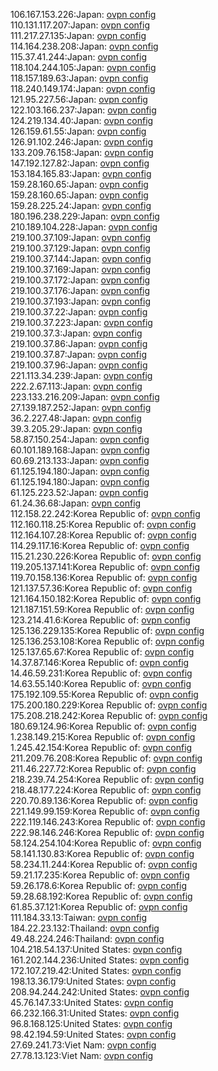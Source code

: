 106.167.153.226:Japan: [ovpn config](vpn/106_167_153_226.ovpn)  
110.131.117.207:Japan: [ovpn config](vpn/110_131_117_207.ovpn)  
111.217.27.135:Japan: [ovpn config](vpn/111_217_27_135.ovpn)  
114.164.238.208:Japan: [ovpn config](vpn/114_164_238_208.ovpn)  
115.37.41.244:Japan: [ovpn config](vpn/115_37_41_244.ovpn)  
118.104.244.105:Japan: [ovpn config](vpn/118_104_244_105.ovpn)  
118.157.189.63:Japan: [ovpn config](vpn/118_157_189_63.ovpn)  
118.240.149.174:Japan: [ovpn config](vpn/118_240_149_174.ovpn)  
121.95.227.56:Japan: [ovpn config](vpn/121_95_227_56.ovpn)  
122.103.166.237:Japan: [ovpn config](vpn/122_103_166_237.ovpn)  
124.219.134.40:Japan: [ovpn config](vpn/124_219_134_40.ovpn)  
126.159.61.55:Japan: [ovpn config](vpn/126_159_61_55.ovpn)  
126.91.102.246:Japan: [ovpn config](vpn/126_91_102_246.ovpn)  
133.209.76.158:Japan: [ovpn config](vpn/133_209_76_158.ovpn)  
147.192.127.82:Japan: [ovpn config](vpn/147_192_127_82.ovpn)  
153.184.165.83:Japan: [ovpn config](vpn/153_184_165_83.ovpn)  
159.28.160.65:Japan: [ovpn config](vpn/159_28_160_65.ovpn)  
159.28.160.65:Japan: [ovpn config](vpn/159_28_160_65.ovpn)  
159.28.225.24:Japan: [ovpn config](vpn/159_28_225_24.ovpn)  
180.196.238.229:Japan: [ovpn config](vpn/180_196_238_229.ovpn)  
210.189.104.228:Japan: [ovpn config](vpn/210_189_104_228.ovpn)  
219.100.37.109:Japan: [ovpn config](vpn/219_100_37_109.ovpn)  
219.100.37.129:Japan: [ovpn config](vpn/219_100_37_129.ovpn)  
219.100.37.144:Japan: [ovpn config](vpn/219_100_37_144.ovpn)  
219.100.37.169:Japan: [ovpn config](vpn/219_100_37_169.ovpn)  
219.100.37.172:Japan: [ovpn config](vpn/219_100_37_172.ovpn)  
219.100.37.176:Japan: [ovpn config](vpn/219_100_37_176.ovpn)  
219.100.37.193:Japan: [ovpn config](vpn/219_100_37_193.ovpn)  
219.100.37.22:Japan: [ovpn config](vpn/219_100_37_22.ovpn)  
219.100.37.223:Japan: [ovpn config](vpn/219_100_37_223.ovpn)  
219.100.37.3:Japan: [ovpn config](vpn/219_100_37_3.ovpn)  
219.100.37.86:Japan: [ovpn config](vpn/219_100_37_86.ovpn)  
219.100.37.87:Japan: [ovpn config](vpn/219_100_37_87.ovpn)  
219.100.37.96:Japan: [ovpn config](vpn/219_100_37_96.ovpn)  
221.113.34.239:Japan: [ovpn config](vpn/221_113_34_239.ovpn)  
222.2.67.113:Japan: [ovpn config](vpn/222_2_67_113.ovpn)  
223.133.216.209:Japan: [ovpn config](vpn/223_133_216_209.ovpn)  
27.139.187.252:Japan: [ovpn config](vpn/27_139_187_252.ovpn)  
36.2.227.48:Japan: [ovpn config](vpn/36_2_227_48.ovpn)  
39.3.205.29:Japan: [ovpn config](vpn/39_3_205_29.ovpn)  
58.87.150.254:Japan: [ovpn config](vpn/58_87_150_254.ovpn)  
60.101.189.168:Japan: [ovpn config](vpn/60_101_189_168.ovpn)  
60.69.213.133:Japan: [ovpn config](vpn/60_69_213_133.ovpn)  
61.125.194.180:Japan: [ovpn config](vpn/61_125_194_180.ovpn)  
61.125.194.180:Japan: [ovpn config](vpn/61_125_194_180.ovpn)  
61.125.223.52:Japan: [ovpn config](vpn/61_125_223_52.ovpn)  
61.24.36.68:Japan: [ovpn config](vpn/61_24_36_68.ovpn)  
112.158.22.242:Korea Republic of: [ovpn config](vpn/112_158_22_242.ovpn)  
112.160.118.25:Korea Republic of: [ovpn config](vpn/112_160_118_25.ovpn)  
112.164.107.28:Korea Republic of: [ovpn config](vpn/112_164_107_28.ovpn)  
114.29.117.16:Korea Republic of: [ovpn config](vpn/114_29_117_16.ovpn)  
115.21.230.226:Korea Republic of: [ovpn config](vpn/115_21_230_226.ovpn)  
119.205.137.141:Korea Republic of: [ovpn config](vpn/119_205_137_141.ovpn)  
119.70.158.136:Korea Republic of: [ovpn config](vpn/119_70_158_136.ovpn)  
121.137.57.36:Korea Republic of: [ovpn config](vpn/121_137_57_36.ovpn)  
121.164.150.182:Korea Republic of: [ovpn config](vpn/121_164_150_182.ovpn)  
121.187.151.59:Korea Republic of: [ovpn config](vpn/121_187_151_59.ovpn)  
123.214.41.6:Korea Republic of: [ovpn config](vpn/123_214_41_6.ovpn)  
125.136.229.135:Korea Republic of: [ovpn config](vpn/125_136_229_135.ovpn)  
125.136.253.108:Korea Republic of: [ovpn config](vpn/125_136_253_108.ovpn)  
125.137.65.67:Korea Republic of: [ovpn config](vpn/125_137_65_67.ovpn)  
14.37.87.146:Korea Republic of: [ovpn config](vpn/14_37_87_146.ovpn)  
14.46.59.231:Korea Republic of: [ovpn config](vpn/14_46_59_231.ovpn)  
14.63.55.140:Korea Republic of: [ovpn config](vpn/14_63_55_140.ovpn)  
175.192.109.55:Korea Republic of: [ovpn config](vpn/175_192_109_55.ovpn)  
175.200.180.229:Korea Republic of: [ovpn config](vpn/175_200_180_229.ovpn)  
175.208.218.242:Korea Republic of: [ovpn config](vpn/175_208_218_242.ovpn)  
180.69.124.96:Korea Republic of: [ovpn config](vpn/180_69_124_96.ovpn)  
1.238.149.215:Korea Republic of: [ovpn config](vpn/1_238_149_215.ovpn)  
1.245.42.154:Korea Republic of: [ovpn config](vpn/1_245_42_154.ovpn)  
211.209.76.208:Korea Republic of: [ovpn config](vpn/211_209_76_208.ovpn)  
211.46.227.72:Korea Republic of: [ovpn config](vpn/211_46_227_72.ovpn)  
218.239.74.254:Korea Republic of: [ovpn config](vpn/218_239_74_254.ovpn)  
218.48.177.224:Korea Republic of: [ovpn config](vpn/218_48_177_224.ovpn)  
220.70.89.136:Korea Republic of: [ovpn config](vpn/220_70_89_136.ovpn)  
221.149.99.159:Korea Republic of: [ovpn config](vpn/221_149_99_159.ovpn)  
222.119.146.243:Korea Republic of: [ovpn config](vpn/222_119_146_243.ovpn)  
222.98.146.246:Korea Republic of: [ovpn config](vpn/222_98_146_246.ovpn)  
58.124.254.104:Korea Republic of: [ovpn config](vpn/58_124_254_104.ovpn)  
58.141.130.83:Korea Republic of: [ovpn config](vpn/58_141_130_83.ovpn)  
58.234.11.244:Korea Republic of: [ovpn config](vpn/58_234_11_244.ovpn)  
59.21.17.235:Korea Republic of: [ovpn config](vpn/59_21_17_235.ovpn)  
59.26.178.6:Korea Republic of: [ovpn config](vpn/59_26_178_6.ovpn)  
59.28.68.192:Korea Republic of: [ovpn config](vpn/59_28_68_192.ovpn)  
61.85.37.121:Korea Republic of: [ovpn config](vpn/61_85_37_121.ovpn)  
111.184.33.13:Taiwan: [ovpn config](vpn/111_184_33_13.ovpn)  
184.22.23.132:Thailand: [ovpn config](vpn/184_22_23_132.ovpn)  
49.48.224.246:Thailand: [ovpn config](vpn/49_48_224_246.ovpn)  
104.218.54.137:United States: [ovpn config](vpn/104_218_54_137.ovpn)  
161.202.144.236:United States: [ovpn config](vpn/161_202_144_236.ovpn)  
172.107.219.42:United States: [ovpn config](vpn/172_107_219_42.ovpn)  
198.13.36.179:United States: [ovpn config](vpn/198_13_36_179.ovpn)  
208.94.244.242:United States: [ovpn config](vpn/208_94_244_242.ovpn)  
45.76.147.33:United States: [ovpn config](vpn/45_76_147_33.ovpn)  
66.232.166.31:United States: [ovpn config](vpn/66_232_166_31.ovpn)  
96.8.168.125:United States: [ovpn config](vpn/96_8_168_125.ovpn)  
98.42.194.59:United States: [ovpn config](vpn/98_42_194_59.ovpn)  
27.69.241.73:Viet Nam: [ovpn config](vpn/27_69_241_73.ovpn)  
27.78.13.123:Viet Nam: [ovpn config](vpn/27_78_13_123.ovpn)  
